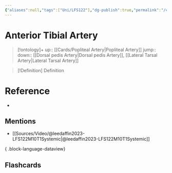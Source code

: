 ```yaml
---
{"aliases":null,"tags":["Uni/LFS122"],"dg-publish":true,"permalink":"/cards/anterior-tibial-artery/","dgPassFrontmatter":true}
---
```


# Anterior Tibial Artery

> [!ontology]+
> up:: [[Cards/Popliteal Artery\|Popliteal Artery]]
> jump:: 
> down:: [[Dorsal pedis Artery\|Dorsal pedis Artery]], [[Lateral Tarsal Artery\|Lateral Tarsal Artery]]

> [!Definition] Definition

# Reference

- 

## Mentions

- [[Sources/Video/@leedaffin2023-LFS122M10T1Systemic\|@leedaffin2023-LFS122M10T1Systemic]]

{ .block-language-dataview}

## Flashcards